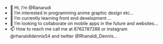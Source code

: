 - 👋 Hi, I’m @Ranarudi
- 👀 I’m interested in programming anime graphic design etc...
- 🌱 I’m currently learning front end development ...
- 💞️ I’m looking to collaborate on mobile apps in the future and websites...
- 📫 How to reach me call me at 8762787288 or instagram @rhanaldidennis54 and twitter @Rhanaldi_Dennis...

<!---
Ranarudi/Ranarudi is a ✨ special ✨ repository because its `README.md` (this file) appears on your GitHub profile.
You can click the Preview link to take a look at your changes.
--->
